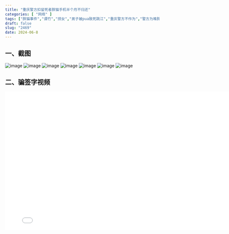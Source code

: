 ```yaml
---
title: "重庆警方扣留死者胖猫手机半个月不归还"
categories: [ "网络" ]
tags: ["胖猫事件","谭竹","捞女","男子被pua致死跳江","重庆警方不作为","警方为难胖猫家属"]
draft: false
slug: "2469"
date: 2024-06-8
---
```

## 一、截图

![image](/images/胖猫/重庆警方扣留死者胖猫手机半个月不归还/1.png)
![image](/images/胖猫/重庆警方扣留死者胖猫手机半个月不归还/2.png)
![image](/images/胖猫/重庆警方扣留死者胖猫手机半个月不归还/3.png)
![image](/images/胖猫/重庆警方扣留死者胖猫手机半个月不归还/4.png)
![image](/images/胖猫/重庆警方扣留死者胖猫手机半个月不归还/5.png)
![image](/images/胖猫/重庆警方扣留死者胖猫手机半个月不归还/6.png)
![image](/images/胖猫/重庆警方扣留死者胖猫手机半个月不归还/7.png)

## 二、骗签字视频
<iframe 
    height=450 
    width=800 
    src="/images/胖猫/重庆警方扣留死者胖猫手机半个月不归还/骗签字视频.mp4" 
    frameborder=0 
    allowfullscreen>
</iframe>
